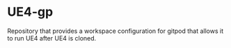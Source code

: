 # UE4-gp
Repository that provides a workspace configuration for gitpod that allows it to run UE4 after UE4 is cloned.
